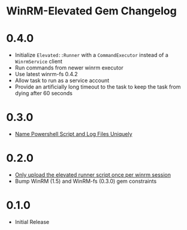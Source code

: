 # WinRM-Elevated Gem Changelog

# 0.4.0
- Initialize `Elevated::Runner` with a `CommandExecutor` instead of a `WinrmService` client
- Run commands from newer winrm executor
- Use latest winrm-fs 0.4.2
- Allow task to run as a service account
- Provide an artificially long timeout to the task to keep the task from dying after 60 seconds

# 0.3.0
- [Name Powershell Script and Log Files Uniquely](https://github.com/WinRb/winrm-elevated/pull/6)

# 0.2.0
- [Only upload the elevated runner script once per winrm session](https://github.com/WinRb/winrm-elevated/pull/3)
- Bump WinRM (1.5) and WinRM-fs (0.3.0) gem constraints

# 0.1.0
- Initial Release
